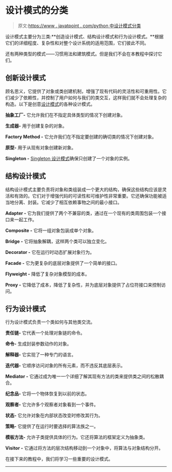 # 设计模式的分类

> 原文:[https://www . javatpoint . com/python 中设计模式分类](https://www.javatpoint.com/classification-of-design-pattern-in-python)

设计模式主要分为三类:**创造设计模式、结构设计模式和行为设计模式。**根据它们的详细程度、复杂性和对整个设计系统的适用范围，它们彼此不同。

还有两种类型的模式——习惯用法和建筑模式。但是我们不会在本教程中探讨它们。

## 创新设计模式

顾名思义，它提供了对象或类创建机制，增强了现有代码的灵活性和可重用性。它们减少了依赖性，并控制了用户如何与我们的类交互，这样我们就不会处理复杂的构造。以下是创意[设计模式](https://www.javatpoint.com/python-design-pattern)的各种设计模式。

**抽象工厂-** 它允许我们在不指定具体类型的情况下创建对象。

**生成器-** 用于创建复杂的对象。

**Factory Method -** 它允许我们在不指定要创建的确切类的情况下创建对象。

**原型-** 用于从现有对象创建新对象。

**Singleton -** [Singleton 设计模式](https://www.javatpoint.com/singleton-design-pattern-in-python)确保只创建了一个对象的实例。

## 结构设计模式

结构设计模式主要负责将对象和类组装成一个更大的结构，确保这些结构应该是灵活和有效的。它们对于增强代码的可读性和可维护性非常重要。它还确保功能被适当地分离、封装。它减少了相互依赖事物之间的最小接口。

**Adapter -** 它为我们提供了两个不兼容的类，通过在一个现有的类周围包装一个接口来一起工作。

**Composite -** 它将一组对象包装成单个对象。

**Bridge -** 它将抽象解耦，这样两个类可以独立变化。

**Decorator -** 它在运行时动态扩展对象行为。

**Facade -** 它为更复杂的底层对象提供了一个简单的接口。

**Flyweight -** 降低了复杂对象模型的成本。

**Proxy -** 它降低了成本，降低了复杂性，并为底层对象提供了占位符接口来控制访问。

## 行为设计模式

行为设计模式负责一个类如何与其他类交流。

**责任链-** 它代表一个处理对象链的命令。

**命令-** 生成封装参数动作的对象。

**解释器-** 它实现了一种专门的语言。

**迭代器-** 它顺序访问对象的所有元素，而不违反其底层表示。

**Mediator -** 它通过成为唯一一个详细了解其现有方法的类来提供类之间的松散耦合。

**纪念品-** 它将一个物体恢复到以前的状态。

**观察者-** 它允许多个观察者对象看到一个事件。

**状态-** 它允许对象在内部状态改变时修改其行为。

**策略-** 它提供了在运行时要选择的算法族之一。

**模板方法-** 允许子类提供具体的行为。它还将算法的框架定义为抽象类。

**Visitor -** 它通过将方法的层次结构移动到一个对象中，将算法与对象结构分开。

在接下来的教程中，我们将学习一些重要的设计模式。

* * *